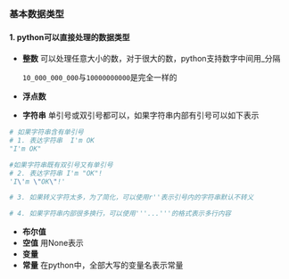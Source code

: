 ### 基本数据类型

#### 1.  python可以直接处理的数据类型

- **整数** 可以处理任意大小的数，对于很大的数，python支持数字中间用_分隔

  ​		`10_000_000_000`与`10000000000`是完全一样的

- **浮点数** 
- **字符串** 单引号或双引号都可以，如果字符串内部有引号可以如下表示

```python
# 如果字符串含有单引号
# 1. 表达字符串  I'm OK
"I'm OK"

#如果字符串既有双引号又有单引号
# 2. 表达字符串 I'm "OK"!
'I\'m \"OK\"!'

# 3. 如果转义字符太多，为了简化，可以使用r''表示引号内的字符串默认不转义

# 4. 如果字符串内部很多换行，可以使用'''...'''的格式表示多行内容
```

- **布尔值**
- **空值**     用None表示
- **变量**
- **常量** 在python中，全部大写的变量名表示常量

